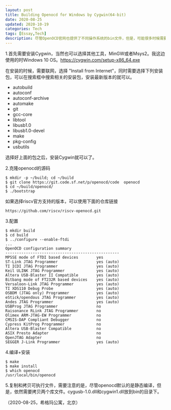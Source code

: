 ```yaml
---
layout: post
title: Building Openocd for Windows by Cygwin(64-bit)
date: 2020-08-25
updated: 2020-10-19
categories: Tech
tags: [Essay,Tech]
description: 尽管OpenOCD官网也提供了不同操作系统的bin文件，但是，可能很多时候需要根据自家的芯片进行定制化移植，需要自己从源码编译OpenOCD。这个帖子记录一下用Cygwin第一次从源码编译的过程。编译的bin文件，已通过FPGA验证。
---
```


1.首先需要安装Cygwin，当然也可以选择其他工具，MinGW或者Msys2。我这边使用的时Windows 10 OS。https://cygwin.com/setup-x86_64.exe

在安装的时候，需要联网，选择 "Install from Internet"，同时需要选择下列安装包，可以在搜索框中搜索相关的安装包，安装最新版本的就可以。

- autobuild
- autoconf
- autoconf-archive
- automake
- git
- gcc-core
- libtool
- libusb1.0
- libusb1.0-devel
- make
- pkg-config
- usbutils

选择好上面的包之后，安装Cygwin就可以了。

2.克隆openocd的源码

```
$ mkdir -p ~/build; cd ~/build
$ git clone https://git.code.sf.net/p/openocd/code  openocd
$ cd ~/build/openocd/
$ ./bootstrap
```

如果选择riscv官方支持的版本，可以使用下面的仓库链接

```
https://github.com/riscv/riscv-openocd.git
```

3.配置

```
$ mkdir build
$ cd build
$ ../configure --enable-ftdi
...
OpenOCD configuration summary
--------------------------------------------------
MPSSE mode of FTDI based devices        yes
ST-Link JTAG Programmer                 yes (auto)
TI ICDI JTAG Programmer                 yes (auto)
Keil ULINK JTAG Programmer              yes (auto)
Altera USB-Blaster II Compatible        yes (auto)
Bitbang mode of FT232R based devices    yes (auto)
Versaloon-Link JTAG Programmer          yes (auto)
TI XDS110 Debug Probe                   yes (auto)
OSBDM (JTAG only) Programmer            yes (auto)
eStick/opendous JTAG Programmer         yes (auto)
Andes JTAG Programmer                   yes (auto)
USBProg JTAG Programmer                 no
Raisonance RLink JTAG Programmer        no
Olimex ARM-JTAG-EW Programmer           no
CMSIS-DAP Compliant Debugger            no
Cypress KitProg Programmer              no
Altera USB-Blaster Compatible           no
ASIX Presto Adapter                     no
OpenJTAG Adapter                        no
SEGGER J-Link Programmer                yes (auto)

```

4.编译+安装

```
$ make
$ make install
$ which openocd
/usr/local/bin/openocd
```

5.复制和拷贝可执行文件，需要注意的是，尽管openocd默认的是静态编译，但是，依然需要拷贝两个库文件。cygusb-1.0.dll和cygwin1.dll放到bin的目录下。


（2020-08-25，希格玛公寓，北京）